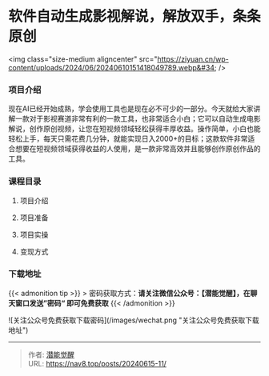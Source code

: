 # 软件自动生成影视解说，解放双手，条条原创


&lt;img class=&#34;size-medium aligncenter&#34; src=&#34;https://ziyuan.cn/wp-content/uploads/2024/06/20240610151418049789.webp&#34;  /&gt;

###  项目介绍

现在AI已经开始成熟，学会使用工具也是现在必不可少的一部分。今天就给大家讲解一款对于影视赛道非常有利的一款工具，也非常适合小白；它可以自动生成电影解说，创作原创视频，让您在短视频领域轻松获得丰厚收益。操作简单，小白也能轻松上手，每天只需花费几分钟，就能实现日入2000&#43;的目标；这款软件非常适合想要在短视频领域获得收益的人使用，是一款非常高效并且能够创作原创作品的工具。
###  课程目录

 1. 项目介绍

 1. 项目准备

 1. 项目实操

 1. 变现方式



### 下载地址




{{&lt; admonition tip &gt;}}
&gt; 密码获取方式：**请关注微信公众号：【潜能觉醒】，在聊天窗口发送”密码“ 即可免费获取**
{{&lt; /admonition &gt;}}


![关注公众号免费获取下载密码](/images/wechat.png &#34;关注公众号免费获取下载地址&#34;)

---

> 作者: [潜能觉醒](https://nav8.top)  
> URL: https://nav8.top/posts/20240615-11/  

